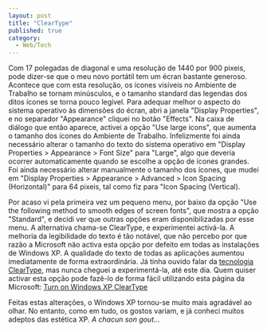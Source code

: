 ```yaml
---
layout: post
title: "ClearType"
published: true
category:
  - Web/Tech
---
```

<p>Com 17 polegadas de diagonal e uma resolução de 1440 por 900 pixeis, pode dizer-se que o meu novo portátil tem um écran bastante generoso. Acontece que com esta resolução, os ícones visíveis no Ambiente de Trabalho se tornam minúsculos, e o tamanho standard das legendas dos ditos ícones se torna pouco legível. Para adequar melhor o aspecto do sistema operativo às dimensões do écran, abri a janela "Display Properties", e no separador "Appearance" cliquei no botão "Effects". Na caixa de diálogo que então aparece, activei a opção "Use large icons", que aumenta o tamanho dos ícones do Ambiente de Trabalho. Infelizmente foi ainda necessário alterar o tamanho do texto do sistema operativo em "Display Properties > Appearance > Font Size" para "Large", algo que deveria ocorrer automaticamente quando se escolhe a opção de ícones grandes. Foi ainda necessário alterar manualmente o tamanho dos ícones, que mudei em "Display Properties > Appearance > Advanced > Icon Spacing (Horizontal)" para 64 pixeis, tal como fiz para "Icon Spacing (Vertical).</p>

<p>Por acaso vi pela primeira vez um pequeno menu, por baixo da opção "Use the following method to smooth edges of screen fonts", que mostra a opção "Standard", e decidi ver que outras opções eram disponibilizadas por esse menu. A alternativa chama-se ClearType, e experimentei activá-la. A melhoria da legibilidade do texto é tão notável, que não percebo por que razão a Microsoft não activa esta opção por defeito em todas as instalações de Windows XP. A qualidade do texto de todas as aplicações aumentou imediatamente de forma extraordinária. Já tinha ouvido falar da <a href="http://www.microsoft.com/typography/cleartype/default.htm">tecnologia ClearType</a>, mas nunca cheguei a experimentá-la, até este dia. Quem quiser activar esta opção pode fazê-lo de forma fácil utilizando esta página da Microsoft: <a href="http://www.microsoft.com/typography/cleartype/cleartypeactivate.htm">Turn on Windows XP ClearType</a></p>

<p>Feitas estas alterações, o Windows XP tornou-se muito mais agradável ao olhar. No entanto, como em tudo, os gostos variam, e já conheci muitos adeptos das estética XP. <em>A chacun son gout...</em></p>

